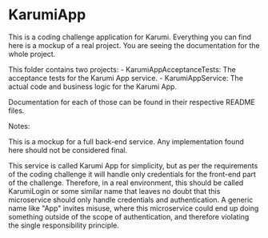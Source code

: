 # KarumiApp

This is a coding challenge application for Karumi. Everything you can find here is a mockup of a real project.
You are seeing the documentation for the whole project.

This folder contains two projects:
    - KarumiAppAcceptanceTests: The acceptance tests for the Karumi App service.
    - KarumiAppService: The actual code and business logic for the Karumi App.


Documentation for each of those can be found in their respective README files.

Notes:

This is a mockup for a full back-end service. Any implementation found here should not be considered final.

This service is called Karumi App for simplicity, but as per the requirements of the coding challenge it will handle only credentials for the front-end part of the challenge.
Therefore, in a real environment, this should be called KarumiLogin or some similar name that leaves no doubt that this microservice should only handle credentials and authentication.
A generic name like "App" invites misuse, where this microservice could end up doing something outside of the scope of authentication, and therefore violating the single responsibility principle.




